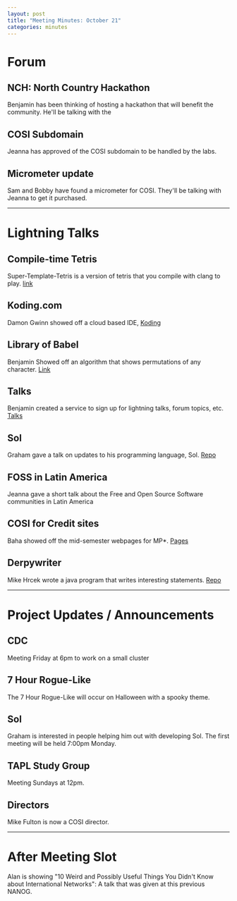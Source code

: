 ```yaml
---
layout: post
title: "Meeting Minutes: October 21"
categories: minutes
---
```


# Forum

## NCH: North Country Hackathon
Benjamin has been thinking of hosting a hackathon that will benefit the community. He'll be talking with the 

## COSI Subdomain
Jeanna has approved of the COSI subdomain to be handled by the labs.

## Micrometer update
Sam and Bobby have found a micrometer for COSI. They'll be talking with Jeanna to get it purchased.

---

# Lightning Talks

## Compile-time Tetris
Super-Template-Tetris is a version of tetris that you compile with clang to play. [link](https://github.com/mattbierner/Super-Template-Tetris)

## Koding.com
Damon Gwinn showed off a cloud based IDE, [Koding](https://koding.com/)

## Library of Babel
Benjamin Showed off an algorithm that shows permutations of any character. [Link](libraryofbabel.info)

## Talks
Benjamin created a service to sign up for lightning talks, forum topics, etc. [Talks](http://talks.cslabs.clarkson.edu)

## Sol
Graham gave a talk on updates to his programming language, Sol. [Repo](https://github.com/grissess/sol)

## FOSS in Latin America
Jeanna gave a short talk about the Free and Open Source Software communities in Latin America

## COSI for Credit sites
Baha showed off the mid-semester webpages for MP*. [Pages](http://web2.clarkson.edu/projects/cosi/fa2015/students/)

## Derpywriter
Mike Hrcek wrote a java program that writes interesting statements. [Repo](https://github.com/joemahmah/Derpy-Writer)

---

# Project Updates / Announcements

## CDC
Meeting Friday at 6pm to work on a small cluster

## 7 Hour Rogue-Like
The 7 Hour Rogue-Like will occur on Halloween with a spooky theme.

## Sol
Graham is interested in people helping him out with developing Sol. The first meeting will be held 7:00pm Monday.

## TAPL Study Group
Meeting Sundays at 12pm.

## Directors
Mike Fulton is now a COSI director.

---

# After Meeting Slot
Alan is showing "10 Weird and Possibly Useful Things You Didn't Know about International Networks": A talk that was given at this previous NANOG.
